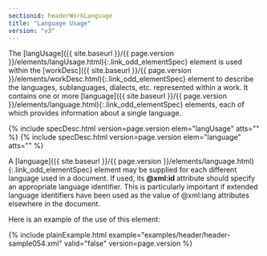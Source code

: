 ```yaml
---
sectionid: headerWorkLanguage
title: "Language Usage"
version: "v3"
---
```




The [langUsage]({{ site.baseurl }}/{{ page.version }}/elements/langUsage.html){:.link_odd_elementSpec} element is used within the [workDesc]({{ site.baseurl }}/{{ page.version }}/elements/workDesc.html){:.link_odd_elementSpec} element to describe the languages, sublanguages, dialects, etc. represented
within a work. It contains one or more [language]({{ site.baseurl }}/{{ page.version }}/elements/language.html){:.link_odd_elementSpec} elements, each of
which provides information about a single language.



{% include specDesc.html version=page.version elem="langUsage" atts="" %}
{% include specDesc.html version=page.version elem="language" atts="" %}



A [language]({{ site.baseurl }}/{{ page.version }}/elements/language.html){:.link_odd_elementSpec} element may be supplied for each different language used
in a document. If used, its **@xml:id** attribute should specify an appropriate
language identifier. This is particularly important if extended language identifiers
have
been used as the value of @xml:lang attributes elsewhere in the document.

Here is an example of the use of this element:

{% include plainExample.html example="examples/header/header-sample054.xml" valid="false" version=page.version %}

